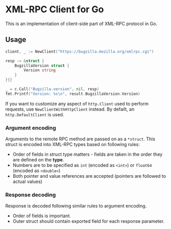 # XML-RPC Client for Go

This is an implementation of client-side part of XML-RPC protocol in Go.

## Usage

```go
client, _ := NewClient("https://bugzilla.mozilla.org/xmlrpc.cgi")

resp := &struct {
    BugzillaVersion struct {
        Version string
    }
}{}

_ = c.Call("Bugzilla.version", nil, resp)
fmt.Printf("Version: %s\n", result.BugzillaVersion.Version)
```

If you want to customize any aspect of `http.Client` used to perform requests, use `NewClientWithHttpClient` instead.
By defailt, an `http.DefaultClient` is used.

### Argument encoding

Arguments to the remote RPC method are passed on as a `*struct`. This struct is encoded into XML-RPC types based on following rules:

* Order of fields in struct type matters - fields are taken in the order they are defined on the **type**.
* Numbers are to be specified as `int` (encoded as `<int>`) or `float64` (encoded as `<double>`)
* Both pointer and value references are accepted (pointers are followed to actual values)

### Response decoding

Response is decoded following similar rules to argument encoding.

* Order of fields is important.
* Outer struct should contain exported field for each response parameter.
